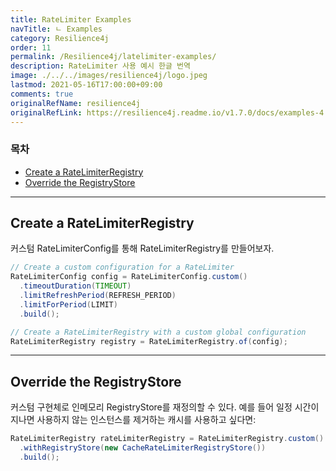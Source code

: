 ```yaml
---
title: RateLimiter Examples
navTitle: ㄴ Examples
category: Resilience4j
order: 11
permalink: /Resilience4j/latelimiter-examples/
description: RateLimiter 사용 예시 한글 번역
image: ./../../images/resilience4j/logo.jpeg
lastmod: 2021-05-16T17:00:00+09:00
comments: true
originalRefName: resilience4j
originalRefLink: https://resilience4j.readme.io/v1.7.0/docs/examples-4
---
```


### 목차

- [Create a RateLimiterRegistry](#create-a-ratelimiterregistry)
- [Override the RegistryStore](#override-the-registrystore)

---

## Create a RateLimiterRegistry

커스텀 RateLimiterConfig를 통해 RateLimiterRegistry를 만들어보자.

```java
// Create a custom configuration for a RateLimiter
RateLimiterConfig config = RateLimiterConfig.custom()
  .timeoutDuration(TIMEOUT)
  .limitRefreshPeriod(REFRESH_PERIOD)
  .limitForPeriod(LIMIT)
  .build();

// Create a RateLimiterRegistry with a custom global configuration
RateLimiterRegistry registry = RateLimiterRegistry.of(config);
```

---

## Override the RegistryStore

커스텀 구현체로 인메모리 RegistryStore를 재정의할 수 있다. 예를 들어 일정 시간이 지나면 사용하지 않는 인스턴스를 제거하는 캐시를 사용하고 싶다면:

```java
RateLimiterRegistry rateLimiterRegistry = RateLimiterRegistry.custom()
  .withRegistryStore(new CacheRateLimiterRegistryStore())
  .build();
```